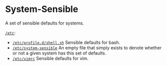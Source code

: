 # System-Sensible

A set of sensible defaults for systems.

[`/etc`](etc):

* [`/etc/profile.d/shell.sh`](etc/profile.d/shell.sh) Sensible defaults for bash.
* [`/etc/system-sensible`](etc/system-sensible) An empty file that simply exists to denote whether or not a given system has this set of defaults.
* [`/etc/vimrc`](etc/vimrc) Sensible defaults for vim.
